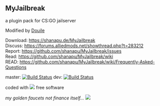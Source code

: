 ## MyJailbreak

  a plugin pack for CS:GO jailserver

  Modified by [Douile](https://github.com/Douile/)

Download: https://shanapu.de/MyJailbreak  
Discuss: https://forums.alliedmods.net/showthread.php?t=283212  
Report: https://github.com/shanapu/MyJailbreak/issues  
Read: https://github.com/shanapu/MyJailbreak/wiki  
READ: https://github.com/shanapu/MyJailbreak/wiki/Frequently-Asked-Questions  

master: [![Build Status](https://img.shields.io/travis/shanapu/MyJailbreak/master.svg?style=flat-square)](https://travis-ci.org/shanapu/MyJailbreak?branch=master)  dev: [![Build Status](https://img.shields.io/travis/shanapu/MyJailbreak/dev.svg?style=flat-square)](https://travis-ci.org/shanapu/MyJailbreak?branch=dev)  



coded with ![](http://shanapu.de/githearth-small.png) free software

*my golden faucets not finance itself...* [ ![](http://shanapu.de/donate.gif)](https://www.paypal.com/cgi-bin/webscr?cmd=_s-xclick&hosted_button_id=QT8TVRSYWP53J)
